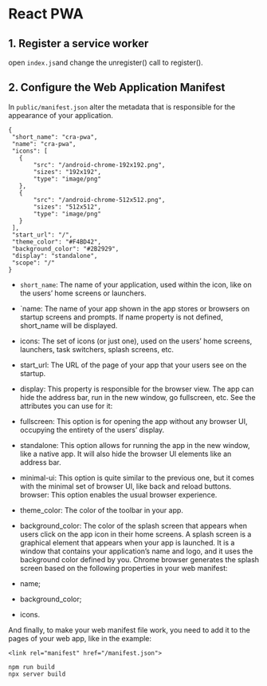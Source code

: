 # React PWA
## 1. Register a service worker

 open  `index.js`and change the unregister() call to register().
 
##  2. Configure the Web Application Manifest
In `public/manifest.json` alter the metadata that is responsible for the appearance of your application.

```
{
 "short_name": "cra-pwa",
 "name": "cra-pwa",
 "icons": [
   {
       "src": "/android-chrome-192x192.png",
       "sizes": "192x192",
       "type": "image/png"
   },
   {
       "src": "/android-chrome-512x512.png",
       "sizes": "512x512",
       "type": "image/png"
   }
 ],
 "start_url": "/",
 "theme_color": "#F4BD42",
 "background_color": "#2B2929",
 "display": "standalone",
 "scope": "/"
}
```

- `short_name`: The name of your application, used within the icon, like on the users’ home screens or launchers.
- `name: The name of your app shown in the app stores or browsers on startup screens and prompts. If name property is not defined, short_name will be displayed.
- icons: The set of icons (or just one), used on the users’ home screens, launchers, task switchers, splash screens, etc.
- start_url: The URL of the page of your app that your users see on the startup.
- display: This property is responsible for the browser view. The app can hide the address bar, run in the new window, go fullscreen, etc. See the attributes you can use for it:
- fullscreen: This option is for opening the app without any browser UI, occupying the entirety of the users’ display.
- standalone: This option allows for running the app in the new window, like a native app. It will also hide the browser UI elements like an address bar.
- minimal-ui: This option is quite similar to the previous one, but it comes with the minimal set of browser UI, like back and reload buttons.
browser: This option enables the usual browser experience.
- theme_color: The color of the toolbar in your app.
- background_color: The color of the splash screen that appears when users click on the app icon in their home screens.​
A splash screen is a graphical element that appears when your app is launched. It is a window that contains your application’s name and logo, and it uses the background color defined by you. Chrome browser generates the splash screen based on the following properties in your web manifest:

- name;
- background_color;
- icons.

And finally, to make your web manifest file work, you need to add it to the pages of your web app, like in the example:

```
<link rel="manifest" href="/manifest.json">
```

```
npm run build
npx server build
```

